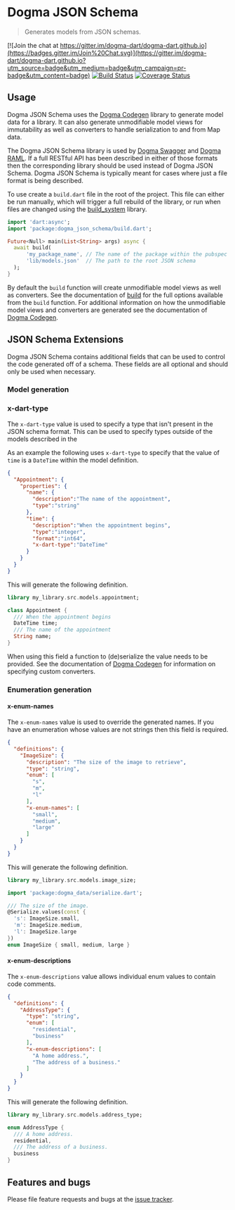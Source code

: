 # Dogma JSON Schema
> Generates models from JSON schemas. 

[![Join the chat at https://gitter.im/dogma-dart/dogma-dart.github.io](https://badges.gitter.im/Join%20Chat.svg)](https://gitter.im/dogma-dart/dogma-dart.github.io?utm_source=badge&utm_medium=badge&utm_campaign=pr-badge&utm_content=badge)
[![Build Status](http://beta.drone.io/api/badges/dogma-dart/dogma-json-schema/status.svg)](http://beta.drone.io/dogma-dart/dogma-json-schema)
[![Coverage Status](https://coveralls.io/repos/dogma-dart/dogma-json-schema/badge.svg?branch=master&service=github)](https://coveralls.io/github/dogma-dart/dogma-json-schema?branch=master)

## Usage

Dogma JSON Schema uses the [Dogma Codegen](https://github.com/dogma-dart/dogma-codegen) library to generate model data
for a library. It can also generate unmodifiable model views for immutability as well as converters to handle
serialization to and from Map data.

The Dogma JSON Schema library is used by [Dogma Swagger](https://github.com/dogma-dart/dogma-swagger) and
[Dogma RAML](https://github.com/dogma-dart/dogma-raml). If a full RESTful API has been described in either of those
formats then the corresponding library should be used instead of Dogma JSON Schema. Dogma JSON Schema is typically
meant for cases where just a file format is being described.

To use create a `build.dart` file in the root of the project. This file can either be run manually, which will trigger
a full rebuild of the library, or run when files are changed using the
[build_system](https://github.com/a14n/build_system.dart) library.

```dart
import 'dart:async';
import 'package:dogma_json_schema/build.dart';

Future<Null> main(List<String> args) async {
  await build(
      'my_package_name', // The name of the package within the pubspec
      'lib/models.json'  // The path to the root JSON schema
  );
}
```
By default the `build` function will create unmodifiable model views as well as converters. See the documentation of
[build](#) for the full options available from the `build` function. For additional information on how the unmodifiable
model views and converters are generated see the documentation of
[Dogma Codegen](https://github.com/dogma-dart/dogma-codegen).

## JSON Schema Extensions

Dogma JSON Schema contains additional fields that can be used to control the code generated off of a schema. These
fields are all optional and should only be used when necessary.

### Model generation

### x-dart-type

The `x-dart-type` value is used to specify a type that isn't present in the JSON schema format. This can be used to
specify types outside of the models described in the

As an example the following uses `x-dart-type` to specify that the value of `time` is a `DateTime` within the model
definition.

```json
{
  "Appointment": {
    "properties": {
      "name": {
        "description":"The name of the appointment",
        "type":"string"
      },
      "time": {
        "description":"When the appointment begins",
        "type":"integer",
        "format":"int64",
        "x-dart-type":"DateTime"
      }
    }
  }
}
```

This will generate the following definition.

```dart
library my_library.src.models.appointment;

class Appointment {
  /// When the appointment begins
  DateTime time;
  /// The name of the appointment
  String name;
}
```

When using this field a function to (de)serialize the value needs to be provided. See the documentation of
[Dogma Codegen](https://github.com/dogma-dart/dogma-codegen) for information on specifying custom converters.

### Enumeration generation

#### x-enum-names

The `x-enum-names` value is used to override the generated names. If you have an enumeration whose values are not
strings then this field is required.

```json
{
  "definitions": {
    "ImageSize": {
      "description": "The size of the image to retrieve",
      "type": "string",
      "enum": [
        "s",
        "m",
        "l"
      ],
      "x-enum-names": [
        "small",
        "medium",
        "large"
      ]
    }
  }
}
```

This will generate the following definition.

```dart
library my_library.src.models.image_size;

import 'package:dogma_data/serialize.dart';

/// The size of the image.
@Serialize.values(const {
  's': ImageSize.small,
  'm': ImageSize.medium,
  'l': ImageSize.large
})
enum ImageSize { small, medium, large }

```
#### x-enum-descriptions

The `x-enum-descriptions` value allows individual enum values to contain code comments.

```json
{
  "definitions": {
    "AddressType": {
      "type": "string",
      "enum": [
        "residential",
        "business"
      ],
      "x-enum-descriptions": [
        "A home address.",
        "The address of a business."
      ]
    }
  }
}
```
This will generate the following definition.

```dart
library my_library.src.models.address_type;

enum AddressType {
  /// A home address.
  residential,
  /// The address of a business.
  business
}
```

## Features and bugs

Please file feature requests and bugs at the [issue tracker][tracker].

[tracker]: https://github.com/dogma-dart/dogma-json-schema/issues
